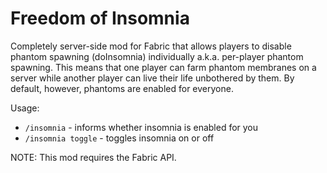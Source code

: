 # Freedom of Insomnia
Completely server-side mod for Fabric that allows players to disable phantom spawning (doInsomnia) individually a.k.a. per-player phantom spawning. This means that one player can farm phantom membranes on a server while another player can live their life unbothered by them. By default, however, phantoms are enabled for everyone.

Usage:
- `/insomnia` - informs whether insomnia is enabled for you
- `/insomnia toggle` - toggles insomnia on or off

NOTE: This mod requires the Fabric API.
